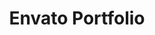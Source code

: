 ---
title: Envato Portfolio
permalink: /envato/profile/
redirect_to: https://codecanyon.net/user/varunsridharan/portfolio
redirect_from:
    - /envato/codecanyon/
    - /envato/cc/
    - /codecanyon/
    - /envato/
    - /envato/profile/
---